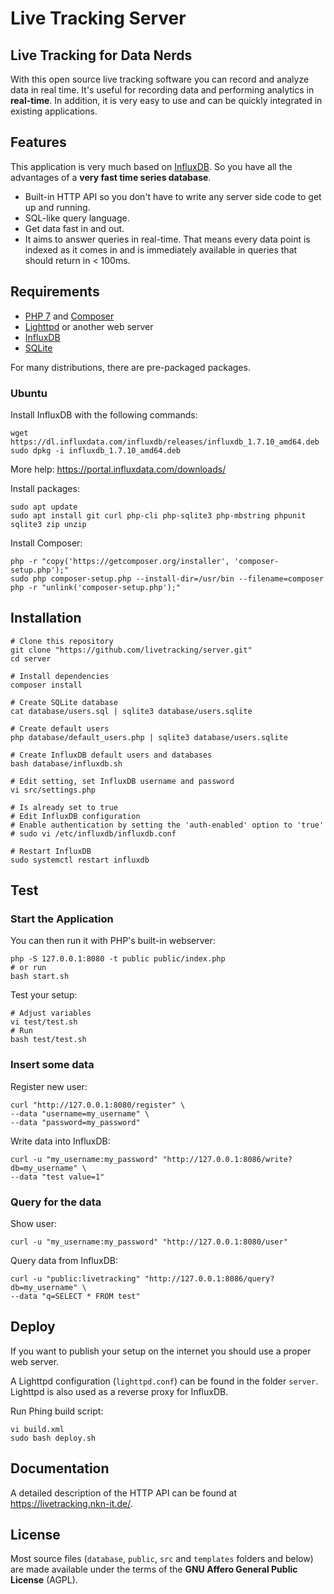 # Live Tracking Server

## Live Tracking for Data Nerds

With this open source live tracking software you can record and analyze data in real time.
It's useful for recording data and performing analytics in **real-time**.
In addition, it is very easy to use and can be quickly integrated in existing applications.

## Features

This application is very much based on [InfluxDB](https://github.com/influxdata/influxdb). So you have all the advantages of a **very fast time series database**.

* Built-in HTTP API so you don't have to write any server side code to get up and running.
* SQL-like query language.
* Get data fast in and out.
* It aims to answer queries in real-time. That means every data point is indexed as it comes in and is immediately available in queries that should return in < 100ms.

## Requirements

* [PHP 7](http://php.net/) and [Composer](https://getcomposer.org/)
* [Lighttpd](https://www.lighttpd.net/) or another web server
* [InfluxDB](https://www.influxdata.com/products/influxdb-overview/)
* [SQLite](https://www.sqlite.org/)

For many distributions, there are pre-packaged packages.

### Ubuntu

Install InfluxDB with the following commands:

```
wget https://dl.influxdata.com/influxdb/releases/influxdb_1.7.10_amd64.deb
sudo dpkg -i influxdb_1.7.10_amd64.deb
```

More help: <https://portal.influxdata.com/downloads/>

Install packages:

```
sudo apt update
sudo apt install git curl php-cli php-sqlite3 php-mbstring phpunit sqlite3 zip unzip
```

Install Composer:

```
php -r "copy('https://getcomposer.org/installer', 'composer-setup.php');"
sudo php composer-setup.php --install-dir=/usr/bin --filename=composer
php -r "unlink('composer-setup.php');"
```

## Installation

```
# Clone this repository
git clone "https://github.com/livetracking/server.git"
cd server

# Install dependencies
composer install

# Create SQLite database
cat database/users.sql | sqlite3 database/users.sqlite

# Create default users
php database/default_users.php | sqlite3 database/users.sqlite

# Create InfluxDB default users and databases
bash database/influxdb.sh

# Edit setting, set InfluxDB username and password
vi src/settings.php

# Is already set to true
# Edit InfluxDB configuration
# Enable authentication by setting the 'auth-enabled' option to 'true'
# sudo vi /etc/influxdb/influxdb.conf

# Restart InfluxDB
sudo systemctl restart influxdb
```

## Test

### Start the Application

You can then run it with PHP's built-in webserver:

	php -S 127.0.0.1:8080 -t public public/index.php
	# or run
	bash start.sh

Test your setup:

	# Adjust variables
	vi test/test.sh
	# Run
	bash test/test.sh

### Insert some data

Register new user:

	curl "http://127.0.0.1:8080/register" \
	--data "username=my_username" \
	--data "password=my_password"

Write data into InfluxDB:

	curl -u "my_username:my_password" "http://127.0.0.1:8086/write?db=my_username" \
	--data "test value=1"

### Query for the data

Show user:

	curl -u "my_username:my_password" "http://127.0.0.1:8080/user"

Query data from InfluxDB:

	curl -u "public:livetracking" "http://127.0.0.1:8086/query?db=my_username" \
	--data "q=SELECT * FROM test"

## Deploy

If you want to publish your setup on the internet you should use a proper web server.

A Lighttpd configuration (`lighttpd.conf`) can be found in the folder `server`.
Lighttpd is also used as a reverse proxy for InfluxDB.

Run Phing build script:

	vi build.xml
	sudo bash deploy.sh

## Documentation

A detailed description of the HTTP API can be found at <https://livetracking.nkn-it.de/>.

## License
 
Most source files (`database`, `public`, `src` and `templates` folders and below) are made available under the terms of the **GNU Affero General Public License** (AGPL).
